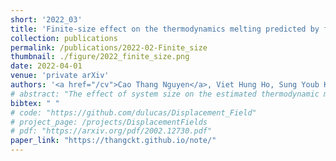 ```yaml
---
short: '2022_03'
title: 'Finite-size effect on the thermodynamics melting predicted by free energy approach'
collection: publications
permalink: /publications/2022-02-Finite_size
thumbnail: ./figure/2022_finite_size.png
date: 2022-04-01
venue: 'private arXiv'
authors: '<a href="/cv">Cao Thang Nguyen</a>, Viet Hung Ho, Sung Youb Kim.'
# abstract: "The effect of system size on the estimated thermodynamic melting temperature is investigated using molecular dynamics and nonequilibrium thermodynamic integration methods. The free energy of both solid and liquid is found to linearly depend on the system-size by the leading term (1/N). However, system-size has opposite effect on the free energy of solid and liquid phase. The sizedependence of free energy is less noticeable for liquid than solid, but is enhanced upon heating. It turns out that the estimated thermodynamic melting is effected by the system-size, which more significant at a small size. The thermodynamic melting for sets of different (semi)empirical potential models for Al and Cu are evaluated and presented in a systematic comparison."
bibtex: " "
# code: "https://github.com/dulucas/Displacement_Field"
# project_page: /projects/DisplacementFields
# pdf: "https://arxiv.org/pdf/2002.12730.pdf"
paper_link: "https://thangckt.github.io/note/"
---
```

